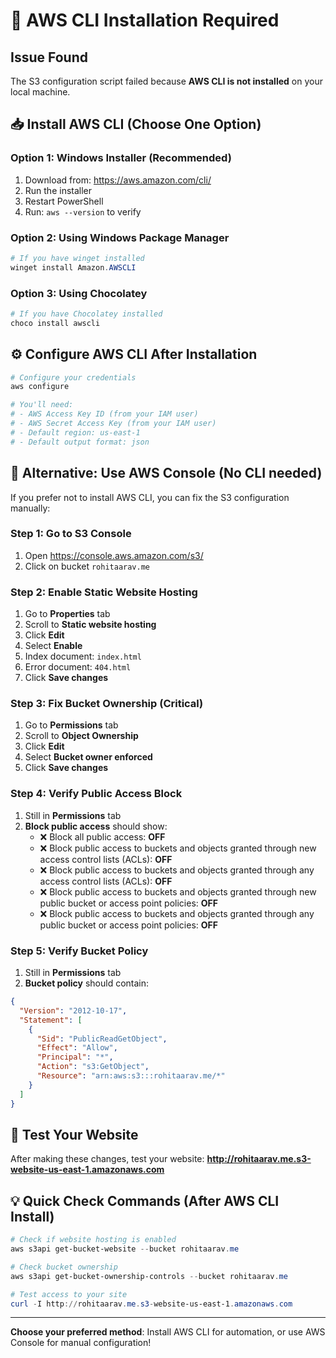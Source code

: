 # 🚨 AWS CLI Installation Required

## Issue Found
The S3 configuration script failed because **AWS CLI is not installed** on your local machine.

## 📥 Install AWS CLI (Choose One Option)

### Option 1: Windows Installer (Recommended)
1. Download from: https://aws.amazon.com/cli/
2. Run the installer
3. Restart PowerShell
4. Run: `aws --version` to verify

### Option 2: Using Windows Package Manager
```powershell
# If you have winget installed
winget install Amazon.AWSCLI
```

### Option 3: Using Chocolatey
```powershell
# If you have Chocolatey installed
choco install awscli
```

## ⚙️ Configure AWS CLI After Installation
```powershell
# Configure your credentials
aws configure

# You'll need:
# - AWS Access Key ID (from your IAM user)
# - AWS Secret Access Key (from your IAM user)
# - Default region: us-east-1
# - Default output format: json
```

## 🚀 Alternative: Use AWS Console (No CLI needed)

If you prefer not to install AWS CLI, you can fix the S3 configuration manually:

### Step 1: Go to S3 Console
1. Open https://console.aws.amazon.com/s3/
2. Click on bucket `rohitaarav.me`

### Step 2: Enable Static Website Hosting
1. Go to **Properties** tab
2. Scroll to **Static website hosting**
3. Click **Edit**
4. Select **Enable**
5. Index document: `index.html`
6. Error document: `404.html`
7. Click **Save changes**

### Step 3: Fix Bucket Ownership (Critical)
1. Go to **Permissions** tab
2. Scroll to **Object Ownership**
3. Click **Edit**
4. Select **Bucket owner enforced**
5. Click **Save changes**

### Step 4: Verify Public Access Block
1. Still in **Permissions** tab
2. **Block public access** should show:
   - ❌ Block all public access: **OFF**
   - ❌ Block public access to buckets and objects granted through new access control lists (ACLs): **OFF**
   - ❌ Block public access to buckets and objects granted through any access control lists (ACLs): **OFF**
   - ❌ Block public access to buckets and objects granted through new public bucket or access point policies: **OFF**
   - ❌ Block public access to buckets and objects granted through any public bucket or access point policies: **OFF**

### Step 5: Verify Bucket Policy
1. Still in **Permissions** tab
2. **Bucket policy** should contain:
```json
{
  "Version": "2012-10-17",
  "Statement": [
    {
      "Sid": "PublicReadGetObject",
      "Effect": "Allow",
      "Principal": "*",
      "Action": "s3:GetObject",
      "Resource": "arn:aws:s3:::rohitaarav.me/*"
    }
  ]
}
```

## 🧪 Test Your Website
After making these changes, test your website:
**http://rohitaarav.me.s3-website-us-east-1.amazonaws.com**

## 💡 Quick Check Commands (After AWS CLI Install)
```powershell
# Check if website hosting is enabled
aws s3api get-bucket-website --bucket rohitaarav.me

# Check bucket ownership
aws s3api get-bucket-ownership-controls --bucket rohitaarav.me

# Test access to your site
curl -I http://rohitaarav.me.s3-website-us-east-1.amazonaws.com
```

---

**Choose your preferred method**: Install AWS CLI for automation, or use AWS Console for manual configuration!